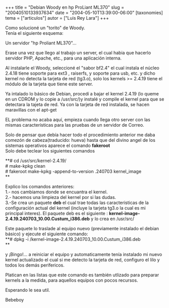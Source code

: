 +++
title = "Debian Woody en hp ProLiant ML370"
slug = "20040510133937634"
date = "2004-05-10T13:39:00-06:00"
[taxonomies]
tema = ["articulos"]
autor = ["Luis Rey Lara"]
+++

Como solucioné un "torito" de Woody.  
Tenía el siguiente esquema:  
  
Un servidor "hp Proliant ML370"...

<!-- more -->
Erase una vez que llego al trabajo un server, el cual habia que hacerlo
servidor PHP, Apache, etc., para una aplicación interna.

Al instalarle el Woody, seleccioné el "sabor bf2.4" el cual instala el
núcleo 2.4.18 tiene soporte para ext3 , raiserfs, y soporte para usb,
etc. y dicho kernel no detecta la tarjeta de red (tg3.o), solo los
kernels \>= 2.4.19 tiene el módulo de la tarjeta que tiene este server.

Ya intalado lo básico de Debian, procedí a bajar el kernel 2.4.19 (lo
queme en un CDROM y lo copie a /usr/src/)y instalé y compile el kernel
para que se detectara la tajeta de red. Ya con la tarjeta de red
instalada, se hacen maravillas con el apt-get

EL problema no acaba aquí, empieza cuando llega otro server con las
mismas características para las pruebas de un servidor de Correo.

Solo de pensar que debía hacer todo el procedimiento anterior me daba
comezón de cabeza(traducido: hueva) hasta que del divino angel de los
sistemas operativos aparece el comando **fakeroot**  
Solo debe teclear los siguientes comandos  
  
**\# cd /usr/src/kernel-2.4.19/  
\# make-kpkg clean  
\# fakeroot make-kpkg -append-to-version .240703 kernel_image  
**

Explico los comandos anteriores:  
1.- nos cambiamos donde se encuantra el kernel.  
2.- hacemos una limpieza del kernel por si las dudas.  
3.-Se crea un paquete **deb** el cual trae todas las caracteristicas de
la configuración actual del kernel (incluye la tarjeta tg3.o la cual es
mi principal interes). El paquete deb es el siguiente :
**kernel-image-2.4.19.240703_10.00.Custum_i386.deb** y lo crea en
/usr/src/  

Este paquete lo traslade al equipo nuevo (previamente instalado el
debian básico) y ejecute el siguiente comando:  
**\# dpkg -i /kernel-image-2.4.19.240703_10.00.Custum_i386.deb  
**  
  
y ¡Bingo!... a reiniciar el equipo y automaticamente tenía instalado mi
nuevo kernel actualizado el cual si me detecto la tarjeta de red,
configuro el lilo y todos los demás perifericos.  
  
Platican en las listas que este comando es también utlizado para
preparar kernels a la medida, para aquellos equipos con pocos
recursos.  
  
Esperando le sea util.

Bebeboy

